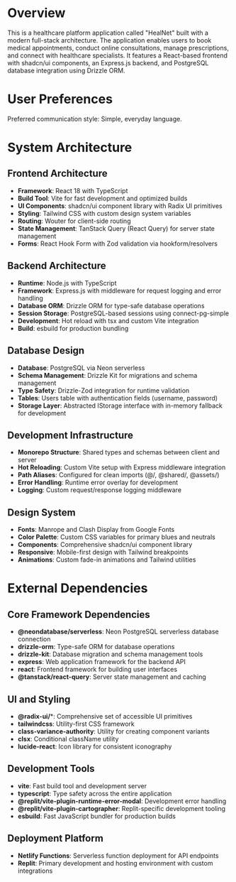 # Overview

This is a healthcare platform application called "HealNet" built with a modern full-stack architecture. The application enables users to book medical appointments, conduct online consultations, manage prescriptions, and connect with healthcare specialists. It features a React-based frontend with shadcn/ui components, an Express.js backend, and PostgreSQL database integration using Drizzle ORM.

# User Preferences

Preferred communication style: Simple, everyday language.

# System Architecture

## Frontend Architecture
- **Framework**: React 18 with TypeScript
- **Build Tool**: Vite for fast development and optimized builds
- **UI Components**: shadcn/ui component library with Radix UI primitives
- **Styling**: Tailwind CSS with custom design system variables
- **Routing**: Wouter for client-side routing
- **State Management**: TanStack Query (React Query) for server state management
- **Forms**: React Hook Form with Zod validation via hookform/resolvers

## Backend Architecture  
- **Runtime**: Node.js with TypeScript
- **Framework**: Express.js with middleware for request logging and error handling
- **Database ORM**: Drizzle ORM for type-safe database operations
- **Session Storage**: PostgreSQL-based sessions using connect-pg-simple
- **Development**: Hot reload with tsx and custom Vite integration
- **Build**: esbuild for production bundling

## Database Design
- **Database**: PostgreSQL via Neon serverless
- **Schema Management**: Drizzle Kit for migrations and schema management
- **Type Safety**: Drizzle-Zod integration for runtime validation
- **Tables**: Users table with authentication fields (username, password)
- **Storage Layer**: Abstracted IStorage interface with in-memory fallback for development

## Development Infrastructure
- **Monorepo Structure**: Shared types and schemas between client and server
- **Hot Reloading**: Custom Vite setup with Express middleware integration
- **Path Aliases**: Configured for clean imports (@/, @shared/, @assets/)
- **Error Handling**: Runtime error overlay for development
- **Logging**: Custom request/response logging middleware

## Design System
- **Fonts**: Manrope and Clash Display from Google Fonts
- **Color Palette**: Custom CSS variables for primary blues and neutrals
- **Components**: Comprehensive shadcn/ui component library
- **Responsive**: Mobile-first design with Tailwind breakpoints
- **Animations**: Custom fade-in animations and Tailwind utilities

# External Dependencies

## Core Framework Dependencies
- **@neondatabase/serverless**: Neon PostgreSQL serverless database connection
- **drizzle-orm**: Type-safe ORM for database operations
- **drizzle-kit**: Database migration and schema management tools
- **express**: Web application framework for the backend API
- **react**: Frontend framework for building user interfaces
- **@tanstack/react-query**: Server state management and caching

## UI and Styling
- **@radix-ui/***: Comprehensive set of accessible UI primitives
- **tailwindcss**: Utility-first CSS framework
- **class-variance-authority**: Utility for creating component variants
- **clsx**: Conditional className utility
- **lucide-react**: Icon library for consistent iconography

## Development Tools
- **vite**: Fast build tool and development server
- **typescript**: Type safety across the entire application
- **@replit/vite-plugin-runtime-error-modal**: Development error handling
- **@replit/vite-plugin-cartographer**: Replit-specific development tooling
- **esbuild**: Fast JavaScript bundler for production builds

## Deployment Platform
- **Netlify Functions**: Serverless function deployment for API endpoints
- **Replit**: Primary development and hosting environment with custom integrations